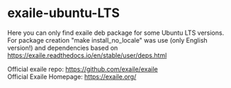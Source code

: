 # exaile-ubuntu-LTS
Here you can only find exaile deb package for some Ubuntu LTS versions.
For package creation "make install_no_locale" was use (only English version!) and dependencies based on https://exaile.readthedocs.io/en/stable/user/deps.html

Official exaile repo: https://github.com/exaile/exaile  
Official Exaile Homepage: https://exaile.org/
